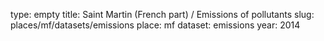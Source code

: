type: empty
title: Saint Martin (French part) / Emissions of pollutants
slug: places/mf/datasets/emissions
place: mf
dataset: emissions
year: 2014
